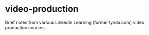 # video-production
Brief notes from various LinkedIn Learning (former lynda.com) video production courses.
